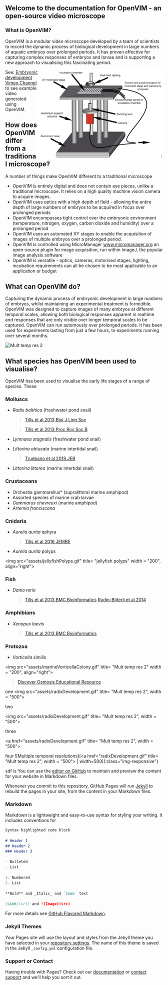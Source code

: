 ## Welcome to the documentation for OpenVIM - an open-source video microscope


### What is OpenVIM?
OpenVIM is a modular video microscope developed by a team of scientists to record the dynamic process of biological development in large numbers of aquatic embryos over prolonged periods. It has proven effective for capturing complex responses of embryos and larvae and is supporting a new approach to visualising this fascinating period.

<img src="assets/OpenVIM.png" title = "OpenVIM Figure" align = "right" width="400">

See: [Embryonic development Vimeo Channel](www.vimeo.com/channels/embryonicdevelopment) to see example video generated using OpenVIM.


## How does OpenVIM differ from a traditional microscope?
A number of things make OpenVIM different to a traditional microscope
 * OpenVIM is entirely digital and does not contain eye pieces, unlike a traditional microscope. It relies on a high quality machine vision camera to acquire images.
 * OpenVIM uses optics with a high depth of field - allowing the entire depth of large numbers of embryos to be acquired in focus over prolonged periods
 * OpenVIM encompasses tight control over the embryonic environment (temperature, nitrogen, oxygen, carbon dioxide and humidity) over a prolonged period
 * OpenVIM uses an automated XY stages to enable the acquisition of images of multiple embryos over a prolonged period.
 * OpenVIM is controlled using MicroManager www.micromanager.org an open-source plugin for image acquisition, run within ImageJ, the popular image analysis software
 * OpenVIM is versatile - optics, cameras, motorised stages, lighting, incubation requirements can all be chosen to be most applicable to an application or budget


## What can OpenVIM do?
Capturing the dynamic process of embryonic development in large numbers of embryos, whilst maintaining an experimental treatment is formidible. OpenVIM was designed to capture images of many embryos at different temporal scales, allowing both biological responses apparent in realtime and responses that are only visible over longer temporal scales to be captured. OpenVIM can run automously over prolonged periods. It has been used for experiments lasting from just a few hours, to experiments running over several months.

<img src="assets/radixDevelopment.gif" title= "Mult temp res 2" width = "500">


## What species has OpenVIM been used to visualise?

OpenVIM has been used to visualise the early life stages of a range of species. These

### Molluscs
* *Radix balthica* (freshwater pond snail)
   > [Tills et al 2013 Biol J Linn Soc](https://academic.oup.com/biolinnean/article/110/3/581/2415874)
   
   > [Tills et al 2013 Proc  Roy Soc B](http://rspb.royalsocietypublishing.org/content/280/1769/20131479.short)
* *Lymnaea stagnalis* (freshwater pond snail)
* *Littorina obtusata* (marine intertidal snail)
   > [Truebano et al 2018 JEB](http://jeb.biologists.org/content/221/8/jeb171629)
* *Littorina littorea* (marine intertidal snail)

### Crustaceans
* Orchestia gammarellus* (supralittoral marine amphipod)
* Assorted species of marine crab larvae
* *Gammarus chevreuxi* (marine amphipod)
* *Artemia franciscana*

### Cnidaria
*  *Aurelia aurita*  ephyra
   > [Tills et al 2016 JEMBE](https://www.sciencedirect.com/science/article/pii/S0022098116300491)
*  *Aurelia aurita* polyps

<img src="assets/jellyfishPolyps.gif" title= "jellyfish polyps" width = "200", align="right">
   
### Fish
* *Danio rerio* 
  > [Tills et al 2013 BMC Bioinformatics](https://bmcbioinformatics.biomedcentral.com/articles/10.1186/1471-2105-14-37)
  > [Rudin-Bitterli et al 2014](http://journals.plos.org/plosone/article?id=10.1371/journal.pone.0113235)

### Amphibians
* *Xenopus laevis* 
  >  [Tills et al 2013 BMC Bioinformatics](https://bmcbioinformatics.biomedcentral.com/articles/10.1186/1471-2105-14-37)

### Protozoa
* *Vorticella similis* 

<img src="assets/marineVorticellaColony.gif" title= "Mult temp res 2" width = "200", align="right">

  >  [Discover Osmosis Educational Resource](www.discoverosmosis.com)
 

one
<img src="assets/radixDevelopment.gif" title= "Mult temp res 2", width = "500">

two

<img src="assets/radixDevelopment.gif" title= "Mult temp res 2", width = "500">


three

<a href="assets/radixDevelopment.gif" title= "Mult temp res 2", width = "500">

four 
![Multiple temporal resolutions](<a href="radixDevelopment.gif" title= "Mult temp res 2", width = "500">
 | width=500){:class="img-responsive"}

sdf
is You can use the [editor on GitHub](https://github.com/otills/openvim/edit/master/README.md) to maintain and preview the content for your website in Markdown files.

Whenever you commit to this repository, GitHub Pages will run [Jekyll](https://jekyllrb.com/) to rebuild the pages in your site, from the content in your Markdown files.

### Markdown

Markdown is a lightweight and easy-to-use syntax for styling your writing. It includes conventions for

```markdown
Syntax highlighted code block

# Header 1
## Header 2
### Header 3

- Bulleted
- List

1. Numbered
2. List

**Bold** and _Italic_ and `Code` text

[Link](url) and ![Image](src)
```

For more details see [GitHub Flavored Markdown](https://guides.github.com/features/mastering-markdown/).

### Jekyll Themes

Your Pages site will use the layout and styles from the Jekyll theme you have selected in your [repository settings](https://github.com/otills/openvim/settings). The name of this theme is saved in the Jekyll `_config.yml` configuration file.

### Support or Contact

Having trouble with Pages? Check out our [documentation](https://help.github.com/categories/github-pages-basics/) or [contact support](https://github.com/contact) and we’ll help you sort it out.

